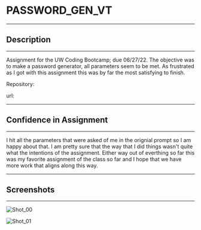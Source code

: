 # PASSWORD_GEN_VT

---

## Description

---

Assignment for the UW Coding Bootcamp; due 06/27/22. The objective was to make a password generator, all parameters seem to be met. As frustrated as I got with this assignment this was by far the most satisfying to finish.

Repository: 

url: 

---

## Confidence in Assignment

---

I hit all the parameters that were asked of me in the orignial prompt so I am happy about that. I am pretty sure that the way that I did things wasn't quite what the intentions of the assignment. Either way out of everthing so far this was my favorite assignment of the class so far and I hope that we have more work that aligns along this way.

---

## Screenshots

---

![Shot_00](https://user-images.githubusercontent.com/31176226/176103960-2295a740-f811-43a5-ab1a-1a363071dd11.png)

![Shot_01](https://user-images.githubusercontent.com/31176226/176104020-51b1eae1-44b1-4ad5-a27a-7c5dafb95340.png)
